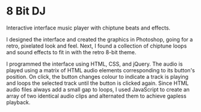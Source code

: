 # 8 Bit DJ
Interactive interface music player with chiptune beats and effects.

I designed the interface and created the graphics in Photoshop, going for a retro, pixelated look and feel. Next, I found a collection of chiptune loops and sound effects to fit in with the retro 8-bit theme.

I programmed the interface using HTML, CSS, and jQuery. The audio is played using a matrix of HTML audio elements corresponding to its button's position. On click, the button changes colour to indicate a track is playing and loops the selected track until the button is clicked again. Since HTML audio files always add a small gap to loops, I used JavaScript to create an array of two identical audio clips and alternated them to achieve gapless playback.


